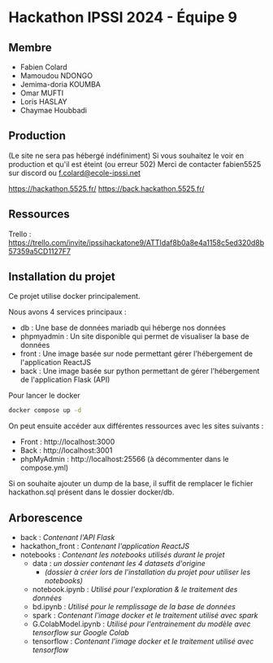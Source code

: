 # Hackathon IPSSI 2024 - Équipe 9

## Membre
* Fabien Colard
* Mamoudou NDONGO
* Jemima-doria KOUMBA
* Omar MUFTI
* Loris HASLAY
* Chaymae Houbbadi

## Production

(Le site ne sera pas hébergé indéfiniment)
Si vous souhaitez le voir en production et qu'il est éteint (ou erreur 502)
Merci de contacter fabien5525 sur discord ou f.colard@ecole-ipssi.net

https://hackathon.5525.fr/
https://back.hackathon.5525.fr/

## Ressources

Trello : https://trello.com/invite/ipssihackatone9/ATTIdaf8b0a8e4a1158c5ed320d8b57359a5CD1127F7

## Installation du projet

Ce projet utilise docker principalement.

Nous avons 4 services principaux : 
* db : Une base de données mariadb qui héberge nos données
* phpmyadmin : Un site disponible qui permet de visualiser la base de données
* front : Une image basée sur node permettant gérer l'hébergement de l'application ReactJS
* back : Une image basée sur python permettant de gérer l'hébergement de l'application Flask (API)

Pour lancer le docker

```bash
docker compose up -d
```

On peut ensuite accéder aux différentes ressources avec les sites suivants : 
* Front : http://localhost:3000
* Back : http://localhost:3001
* phpMyAdmin : http://localhost:25566 (à décommenter dans le compose.yml)

Si on souhaite ajouter un dump de la base, il suffit de remplacer le fichier hackathon.sql présent dans le dossier docker/db.

## Arborescence

* back : *Contenant l'API Flask*
* hackathon_front : *Contenant l'application ReactJS*
* notebooks : *Contenant les notebooks utilisés durant le projet*
  * data : *un dossier contenant les 4 datasets d'origine* 
    * *(dossier à créer lors de l'installation du projet pour utiliser les notebooks)*
  * notebook.ipynb : *Utilisé pour l'exploration & le traitement des données*
  * bd.ipynb : *Utilisé pour le remplissage de la base de données* 
  * spark : *Contenant l'image docker et le traitement utilisé avec spark*
  * G.ColabModel.ipynb : *Utilisé pour l'entrainement du modèle avec tensorflow sur Google Colab*
  * tensorflow : *Contenant l'image docker et le traitement utilisé avec tensorflow*
